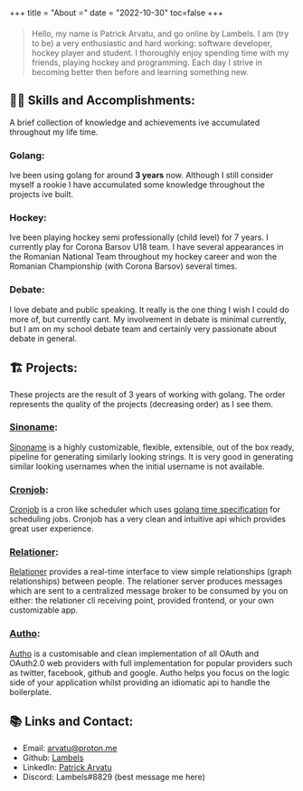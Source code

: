+++
title = "About ⭐️"
date = "2022-10-30"
toc=false
+++

>Hello, my name is Patrick Arvatu, and go online by Lambels. I am (try to be) a very enthusiastic and hard working: software developer, hockey player and student. I thoroughly enjoy spending time with my friends, playing hockey and programming. Each day I strive in becoming better then before and learning something new.

## 👨‍🎓 Skills and Accomplishments:
A brief collection of knowledge and achievements ive accumulated throughout my life time.

### Golang:
Ive been using golang for around **3 years** now. Although I still consider myself a rookie I have accumulated some knowledge throughout the projects ive built.

### Hockey:
Ive been playing hockey semi professionally (child level) for 7 years. I currently play for Corona Barsov U18 team. I have several appearances in the Romanian National Team throughout my hockey career and won the Romanian Championship (with Corona Barsov) several times.

### Debate:
I love debate and public speaking. It really is the one thing I wish I could do more of, but currently cant. My involvement in debate is minimal currently, but I am on my school debate team and certainly very passionate about debate in general.

## 🏗 Projects:
These projects are the result of 3 years of working with golang. The order represents the quality of the projects (decreasing order) as I see them.

### [Sinoname](https://github.com/Lambels/sinoname):
[Sinoname](https://github.com/Lambels/sinoname) is a highly customizable, flexible, extensible, out of the box ready, pipeline for generating similarly looking strings. It is very good in generating similar looking usernames when the initial username is not available.

### [Cronjob](https://github.com/Lambels/cronjob):
[Cronjob](https://github.com/Lambels/cronjob) is a cron like scheduler which uses [golang time specification](https://pkg.go.dev/time) for scheduling jobs. Cronjob has a very clean and intuitive api which provides great user experience.

### [Relationer](https://github.com/Lambels/relationer):
[Relationer](https://github.com/Lambels/relationer) provides a real-time interface to view simple relationships (graph relationships) between people. The relationer server produces messages which are sent to a centralized message broker to be consumed by you on either: the relationer cli receiving point, provided frontend, or your own customizable app.

### [Autho](https://github.com/Lambels/autho):
[Autho](https://github.com/Lambels/autho) is a customisable and clean implementation of all OAuth and OAuth2.0 web providers with full implementation for popular providers such as twitter, facebook, github and google. Autho helps you focus on the logic side of your application whilst providing an idiomatic api to handle the boilerplate.

## 📚 Links and Contact:
- Email: arvatu@proton.me
- Github: [Lambels](https://github.com/Lambels/)
- LinkedIn: [Patrick Arvatu](www.linkedin.com/in/patrick-arvatu/)
- Discord: Lambels#8829 (best message me here)